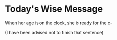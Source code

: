 # Today's Wise Message

When her age is on the clock, she is ready for the c-

(I have been advised not to finish that sentence)
